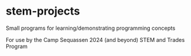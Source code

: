 # stem-projects
Small programs for learning/demonstrating programming concepts

For use by the Camp Sequassen 2024 (and beyond) STEM and Trades Program

